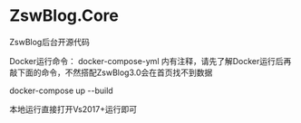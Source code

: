 # ZswBlog.Core
ZswBlog后台开源代码

Docker运行命令：
docker-compose-yml 内有注释，请先了解Docker运行后再敲下面的命令，不然搭配ZswBlog3.0会在首页找不到数据

docker-compose up --build

本地运行直接打开Vs2017+运行即可


